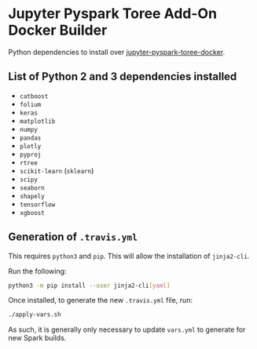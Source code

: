 # Jupyter Pyspark Toree Add-On Docker Builder

Python dependencies to install over
[jupyter-pyspark-toree-docker](https://github.com/guangie88/jupyter-pyspark-toree-docker).

## List of Python 2 and 3 dependencies installed

- `catboost`
- `folium`
- `keras`
- `matplotlib`
- `numpy`
- `pandas`
- `plotly`
- `pyproj`
- `rtree`
- `scikit-learn` (`sklearn`)
- `scipy`
- `seaborn`
- `shapely`
- `tensorflow`
- `xgboost`

## Generation of `.travis.yml`

This requires `python3` and `pip`. This will allow the installation of
`jinja2-cli`.

Run the following:

```bash
python3 -m pip install --user jinja2-cli[yaml]
```

Once installed, to generate the new `.travis.yml` file, run:

```bash
./apply-vars.sh
```

As such, it is generally only necessary to update `vars.yml` to generate for
new Spark builds.
